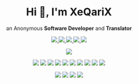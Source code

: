 <h1 align='center'>
  Hi 👋, I'm XeQariX
</h1>

<p align="center">
  an Anonymous <b>Software Developer</b> and <b>Translator</b>
</p>

<p align="center">
  <a href="mailto:xeqarix@pm.me">
    <img src="https://img.shields.io/badge/protonmail-8B89CC?&style=for-the-badge&logo=protonmail&logoColor=white" />
  </a>
  <a href="https://github.com/XeQariX">
    <img src="https://img.shields.io/badge/github-%23100000.svg?&style=for-the-badge&logo=github&logoColor=white" />
  </a>
  <a href="https://gitlab.com/XeQariX">
    <img src="https://img.shields.io/badge/gitlab-%23330f63.svg?&style=for-the-badge&logo=gitlab&logoColor=white " />
  </a>
  <a href="https://www.reddit.com/user/XeQariX/">
    <img src="https://img.shields.io/badge/reddit-%23FF4500.svg?&style=for-the-badge&logo=reddit&logoColor=white" />
  </a>
  <a href="https://stackoverflow.com/users/14683627/xeqarix">
    <img src="https://img.shields.io/badge/stack%20overflow-FE7A16?logo=stack-overflow&logoColor=white&style=for-the-badge" />
  </a>
</p>

<p align="center">
  <img src="https://github-readme-stats.vercel.app/api?username=XeQariX&show_icons=true&theme=gruvbox&include_all_commits=true&custom_title=My%20GitHub%20Stats" />
</p>

<p align='center'>
  <img src="https://img.shields.io/badge/c%20-%2300599C.svg?&style=for-the-badge&logo=c&logoColor=white" />
  <img src="https://img.shields.io/badge/c++%20-%2300599C.svg?&style=for-the-badge&logo=c%2B%2B&logoColor=white" />
  <img src="https://img.shields.io/badge/c%23%20-%23239120.svg?&style=for-the-badge&logo=c-sharp&logoColor=white" />
  <img src="https://img.shields.io/badge/java-%23ED8B00.svg?&style=for-the-badge&logo=java&logoColor=white" />
  <img src="https://img.shields.io/badge/lua-%232C2D72.svg?&style=for-the-badge&logo=lua&logoColor=white" />
  <img src="https://img.shields.io/badge/perl-%2339457E.svg?&style=for-the-badge&logo=perl&logoColor=white" />
  <img src="https://img.shields.io/badge/python-%233776AB.svg?&style=for-the-badge&logo=python&logoColor=white" />
  <img src="https://img.shields.io/badge/ruby-%23CC342D.svg?&style=for-the-badge&logo=ruby&logoColor=white" />
  <img src="https://img.shields.io/badge/scala-%23DC322F.svg?&style=for-the-badge&logo=scala&logoColor=white" />
  <img src="https://img.shields.io/badge/shell_script%20-%23121011.svg?&style=for-the-badge&logo=gnu-bash&logoColor=white" />
</p>

<p align='center'>
  <img src="https://img.shields.io/badge/css3%20-%231572B6.svg?&style=for-the-badge&logo=css3&logoColor=white" />
  <img src="https://img.shields.io/badge/html5%20-%23E34F26.svg?&style=for-the-badge&logo=html5&logoColor=white" />
  <img src="https://img.shields.io/badge/javascript%20-%23323330.svg?&style=for-the-badge&logo=javascript&logoColor=%23F7DF1E" />
  <img src="https://img.shields.io/badge/php-%23777BB4.svg?&style=for-the-badge&logo=php&logoColor=white" />
</p>
